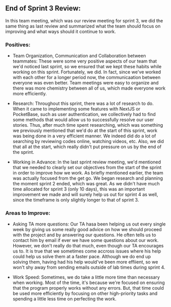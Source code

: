 ## End of Sprint 3 Review:

In this team meeting, which was our review meeting for sprint 3, we did the same thing as last review and summarized what the team should focus on improving and what ways should it continue to work.

### Positives:
* Team Organization, Communication and Collaboration between teammates:
  These were some very positive aspects of our team that we'd noticed last sprint, so we ensured that we kept these habits while working on this sprint. Fortunately, we did. In fact, since we've worked with each 
  other for a longer period now, the communicaation between everyone was even better. Team meetings were easy to organize and there was more chemistry between all of us, which made everyone work more efficiently.
  
* Research:
  Throughout this sprint, there was a lot of research to do. When it came to implementing some features with NextJS or PocketBase, such as user authentication, we collectively had to find some methods that 
  would allow us to successfully resolve our user stories. Thus, after much time spent researching, which was something we previously mentioned that we'd do at the start of this sprint, work was being done in a 
  very efficient manner. We indeed did do a lot of searching by reviewing codes online, watching videos, etc. Also, we did that all at the start, which really didn't put pressure on us by the end of the sprint.

* Working in Advance:
  In the last sprint review meeting, we'd mentioned that we needed to clearly set our objectives from the start of the sprint in order to improve how we work. As briefly mentioned earlier, the team was actually 
  focused from the get go. We began research and planning the moment sprint 2 ended, which was great. As we didn't have much time allocated for sprint 3 (only 10 days), this was an important improvement we made
  and will surely help us out for sprint 4 as well, since the timeframe is only slightly longer to that of sprint 3.

### Areas to Improve:
* Asking TA more questions:
  Our TA hasa been helping us out every single week by giving us some really good advice on how we should proceed with the project and by answering our questions. He often tells us to contact him by email if ever
  we have some questions about our work. However, we don't really do that much, even though our TA encourages us to. It is true that we sometimes come accross issues where his help could help us solve them 
  at a faster pace. Although we do end up solving them, having had his help would've been more effiient, so we won't shy away from sending emails outside of lab times during sprint 4.

* Work Speed:
  Sometimes, we do take a little more time than necessary when working. Most of the time, it's because we're focused on ensuring that the program properly works without any errors. But, that time could be used 
  more efficiently by focusing on other high-priority tasks and spending a little less time on perfecting the work.
  
